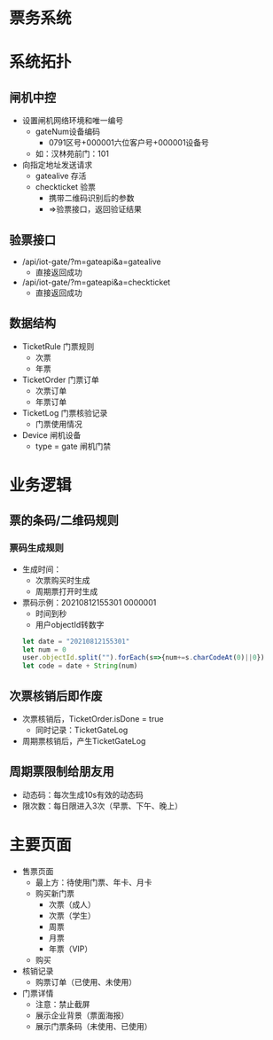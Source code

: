 # 票务系统

# 系统拓扑
## 闸机中控
- 设置闸机网络环境和唯一编号
  - gateNum设备编码
    - 0791区号+000001六位客户号+000001设备号
  - 如：汉林苑前门：101
- 向指定地址发送请求
  - gatealive 存活
  - checkticket 验票
    - 携带二维码识别后的参数
    - =>验票接口，返回验证结果

## 验票接口
- /api/iot-gate/?m=gateapi&a=gatealive
  - 直接返回成功
- /api/iot-gate/?m=gateapi&a=checkticket
  - 直接返回成功

## 数据结构
- TicketRule 门票规则
  - 次票
  - 年票
- TicketOrder 门票订单
  - 次票订单
  - 年票订单
- TicketLog 门票核验记录
  - 门票使用情况
- Device 闸机设备
  - type = gate 闸机门禁

# 业务逻辑
## 票的条码/二维码规则
### 票码生成规则
- 生成时间：
  - 次票购买时生成
  - 周期票打开时生成
- 票码示例：20210812155301 0000001
  - 时间到秒
  - 用户objectId转数字
  ``` js
  let date = "20210812155301"
  let num = 0 
  user.objectId.split("").forEach(s=>{num+=s.charCodeAt(0)||0})
  let code = date + String(num)
  ```

## 次票核销后即作废
- 次票核销后，TicketOrder.isDone = true
  - 同时记录：TicketGateLog
- 周期票核销后，产生TicketGateLog

## 周期票限制给朋友用
- 动态码：每次生成10s有效的动态码
- 限次数：每日限进入3次（早票、下午、晚上）

# 主要页面
- 售票页面
  - 最上方：待使用门票、年卡、月卡
  - 购买新门票
    - 次票（成人）
    - 次票（学生）
    - 周票
    - 月票
    - 年票（VIP）
  - 购买
- 核销记录
  - 购票订单（已使用、未使用）
- 门票详情
  - 注意：禁止截屏
  - 展示企业背景（票面海报）
  - 展示门票条码（未使用、已使用）